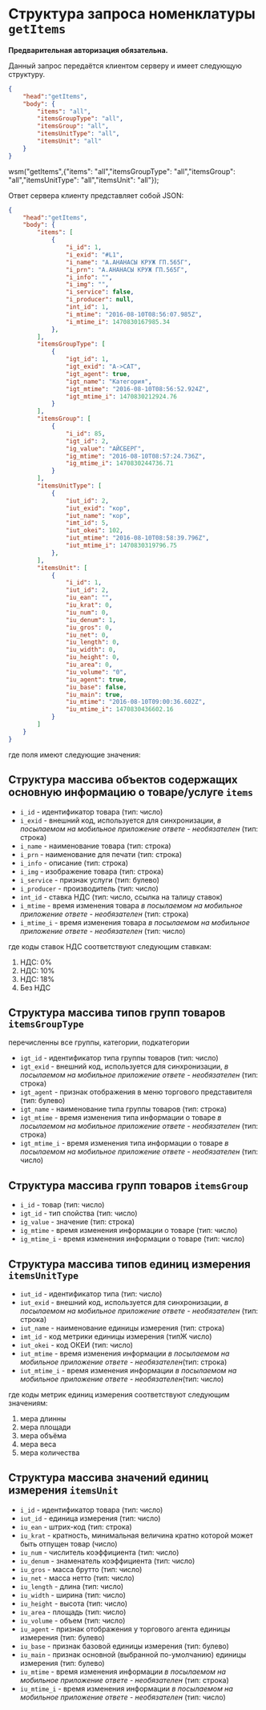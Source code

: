 # Структура запроса номенклатуры `getItems`

**Предварительная авторизация обязательна.**

Данный запрос передаётся клиентом серверу и имеет следующую структуру.

```json
{
    "head":"getItems",
    "body": {
        "items": "all",
        "itemsGroupType": "all",
        "itemsGroup": "all",
        "itemsUnitType": "all",
        "itemsUnit": "all"
    }
}
```

wsm("getItems",{"items": "all","itemsGroupType": "all","itemsGroup": "all","itemsUnitType": "all","itemsUnit": "all"});

Ответ сервера клиенту представляет собой JSON:

```json
{
    "head":"getItems",
    "body": {
        "items": [
            {
                "i_id": 1,
                "i_exid": "#L1",
                "i_name": "А.АНАНАСЫ КРУЖ ГП.565Г",
                "i_prn": "А.АНАНАСЫ КРУЖ ГП.565Г",
                "i_info": "",
                "i_img": "",
                "i_service": false,
                "i_producer": null,
                "int_id": 1,
                "i_mtime": "2016-08-10T08:56:07.985Z",
                "i_mtime_i": 1470830167985.34
            },
        ],
        "itemsGroupType": [
            {
                "igt_id": 1,
                "igt_exid": "A->CAT",
                "igt_agent": true,
                "igt_name": "Категория",
                "igt_mtime": "2016-08-10T08:56:52.924Z",
                "igt_mtime_i": 1470830212924.76
            }
        ],
        "itemsGroup": [
            {
                "i_id": 85,
                "igt_id": 2,
                "ig_value": "АЙСБЕРГ",
                "ig_mtime": "2016-08-10T08:57:24.736Z",
                "ig_mtime_i": 1470830244736.71
            }
        ],
        "itemsUnitType": [
            {
                "iut_id": 2,
                "iut_exid": "кор",
                "iut_name": "кор",
                "imt_id": 5,
                "iut_okei": 102,
                "iut_mtime": "2016-08-10T08:58:39.796Z",
                "iut_mtime_i": 1470830319796.75
            },
        ],
        "itemsUnit": [
            {
                "i_id": 1,
                "iut_id": 2,
                "iu_ean": "",
                "iu_krat": 0,
                "iu_num": 0,
                "iu_denum": 1,
                "iu_gros": 0,
                "iu_net": 0,
                "iu_length": 0,
                "iu_width": 0,
                "iu_height": 0,
                "iu_area": 0,
                "iu_volume": "0",
                "iu_agent": true,
                "iu_base": false,
                "iu_main": true,
                "iu_mtime": "2016-08-10T09:00:36.602Z",
                "iu_mtime_i": 1470830436602.16
            }
        ]
    }
}
```


где поля имеют следующие значения:

## Структура массива объектов содержащих основную информацию о товаре/услуге `items`

- `i_id` - идентификатор товара (тип: число)
- `i_exid` - внешний код, используется для синхронизации, _в посылаемом на мобильное приложение ответе - необязателен_ (тип: строка)
- `i_name` - наименование товара (тип: строка)
- `i_prn` - наименование для печати (тип: строка)
- `i_info` - описание (тип: строка)
- `i_img` - изображение товара (тип: строка)
- `i_service` - признак услуги (тип: булево)
- `i_producer` - производитель (тип: число)
- `int_id` - ставка НДС (тип: число, ссылка на талицу ставок)
- `i_mtime` - время изменения товара _в посылаемом на мобильное приложение ответе - необязателен_ (тип: строка)
- `i_mtime_i` - время изменения товара _в посылаемом на мобильное приложение ответе - необязателен_ (тип: число)

где коды ставок НДС соответствуют следующим ставкам:
1. НДС: 0%
2. НДС: 10%
3. НДС: 18%
4. Без НДС
## Структура массива типов групп товаров `itemsGroupType`

перечисленны все группы, категории, подкатегории

- `igt_id` - идентификатор типа группы товаров (тип: число)
- `igt_exid` - внешний код, используется для синхронизации, _в посылаемом на мобильное приложение ответе - необязателен_ (тип: строка)
- `igt_agent` - признак отображения в меню торгового представителя (тип: булево)
- `igt_name` - наименование типа группы товаров (тип: строка)
- `igt_mtime` - время изменения типа информации о товаре _в посылаемом на мобильное приложение ответе - необязателен_ (тип: строка)
- `igt_mtime_i` - время изменения типа информации о товаре _в посылаемом на мобильное приложение ответе - необязателен_ (тип: число)

## Структура массива групп товаров `itemsGroup`

- `i_id` - товар (тип: число)
- `igt_id` - тип спойства (тип: число)
- `ig_value` - значение (тип: строка)
- `ig_mtime` - время изменения информации о товаре (тип: число)
- `ig_mtime_i` - время изменения информации о товаре (тип: число)

## Структура массива типов единиц измерения `itemsUnitType`

- `iut_id` - идентификатор типа (тип: число)
- `iut_exid` - внешний код, используется для синхронизации, _в посылаемом на мобильное приложение ответе - необязателен_ (тип: строка)
- `iut_name` - наименование единицы измерения (тип: строка)
- `imt_id` - код метрики единицы измерения (типЖ число)
- `iut_okei` - код ОКЕИ (тип: число)
- `iut_mtime` - время изменения информации _в посылаемом на мобильное приложение ответе - необязателен_(тип: строка)
- `iut_mtime_i` - время изменения информации _в посылаемом на мобильное приложение ответе - необязателен_(тип: число)

где коды метрик единиц измерения соответствуют следующим значениям:

1. мера длинны
2. мера площади
3. мера объёма
4. мера веса
5. мера количества


## Структура массива значений единиц измерения `itemsUnit`

- `i_id` - идентификатор товара (тип: число)
- `iut_id` - единица измерения (тип: число)
- `iu_ean` - штрих-код (тип: строка)
- `iu_krat` - кратность, минимальная величина кратно которой может быть отпущен товар (число)
- `iu_num` - числитель коэффициента (тип: число)
- `iu_denum` - знаменатель коэффициента (тип: число)
- `iu_gros` - масса брутто (тип: число)
- `iu_net` - масса нетто (тип: число)
- `iu_length` - длина (тип: число)
- `iu_width` - ширина (тип: число)
- `iu_height` - высота (тип: число)
- `iu_area` - площадь (тип: число)
- `iu_volume` - объем (тип: число)
- `iu_agent` - признак отображения у торгового агента единицы измерения (тип: булево)
- `iu_base` - признак базовой единицы измерения (тип: булево)
- `iu_main` - признак основной (выбранной по-умолчанию) единицы измерения (тип: булево)
- `iu_mtime` - время изменения информации _в посылаемом на мобильное приложение ответе - необязателен_ (тип: строка)
- `iu_mtime_i` - время изменения информации _в посылаемом на мобильное приложение ответе - необязателен_ (тип: число)
